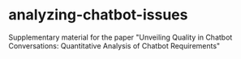 # analyzing-chatbot-issues
Supplementary material for the paper "Unveiling Quality in Chatbot Conversations: Quantitative Analysis of Chatbot Requirements"

